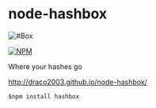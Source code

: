 node-hashbox
============

![#Box](https://raw.github.com/draco2003/node-hashbox/master/public/img/hashbox_logo.png)

[![NPM](https://nodei.co/npm/hashbox.png?downloads=true&stars=true)](https://nodei.co/npm/hashbox/)

Where your hashes go


http://draco2003.github.io/node-hashbox/

```
$npm install hashbox
```

